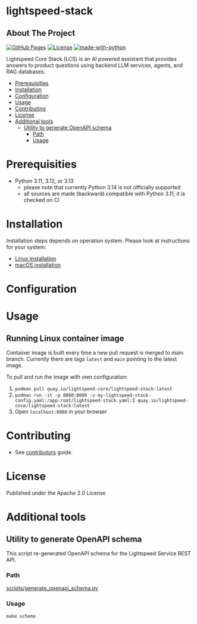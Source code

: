 # lightspeed-stack

## About The Project

[![GitHub Pages](https://img.shields.io/badge/%20-GitHub%20Pages-informational)](https://lightspeed-core.github.io/lightspeed-stack/)
[![License](https://img.shields.io/badge/license-Apache-blue)](https://github.com/lightspeed-core/lightspeed-stack/blob/main/LICENSE)
[![made-with-python](https://img.shields.io/badge/Made%20with-Python-1f425f.svg)](https://www.python.org/)

Lightspeed Core Stack (LCS) is an AI powered assistant that provides answers to product questions using backend LLM services, agents, and RAG databases.


<!-- vim-markdown-toc GFM -->

* [Prerequisities](#prerequisities)
* [Installation](#installation)
* [Configuration](#configuration)
* [Usage](#usage)
* [Contributing](#contributing)
* [License](#license)
* [Additional tools](#additional-tools)
    * [Utility to generate OpenAPI schema](#utility-to-generate-openapi-schema)
        * [Path](#path)
        * [Usage](#usage-1)

<!-- vim-markdown-toc -->

# Prerequisities

* Python 3.11, 3.12, or 3.13
    - please note that currently Python 3.14 is not officially supported
    - all sources are made (backward) compatible with Python 3.11; it is checked on CI

# Installation

Installation steps depends on operation system. Please look at instructions for your system:


- [Linux installation](https://lightspeed-core.github.io/lightspeed-stack/installation_linux)
- [macOS installation](https://lightspeed-core.github.io/lightspeed-stack/installation_macos)

# Configuration

# Usage

## Running Linux container image

Container image is built every time a new pull request is merged to main branch. Currently there are tags `latest` and `main` pointing to the latest image.

To pull and run the image with own configuration:

1. `podman pull quay.io/lightspeed-core/lightspeed-stack:latest`
1. `podman run -it -p 8080:8080 -v my-lightspeed-stack-config.yaml:/app-root/lightspeed-stack.yaml:Z quay.io/lightspeed-core/lightspeed-stack:latest`
1. Open `localhost:8080` in your browser

# Contributing

* See [contributors](CONTRIBUTING.md) guide.

# License

Published under the Apache 2.0 License



# Additional tools

## Utility to generate OpenAPI schema

This script re-generated OpenAPI schema for the Lightspeed Service REST API.

### Path

[scripts/generate_openapi_schema.py](scripts/generate_openapi_schema.py)

### Usage

```
make schema
```

